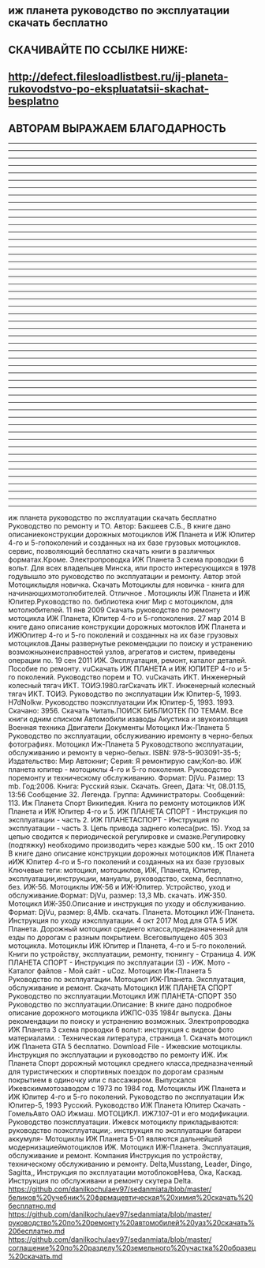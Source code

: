 иж планета руководство по эксплуатации скачать бесплатно
--------------------------------------------------
СКАЧИВАЙТЕ ПО ССЫЛКЕ НИЖЕ:
--------------------------------------------------
http://defect.filesloadlistbest.ru/ij-planeta-rukovodstvo-po-ekspluatatsii-skachat-besplatno
--------------------------------------------------
АВТОРАМ ВЫРАЖАЕМ БЛАГОДАРНОСТЬ
--------------------------------------------------
--------------------------------------------------
--------------------------------------------------
--------------------------------------------------
--------------------------------------------------
--------------------------------------------------
--------------------------------------------------
--------------------------------------------------
--------------------------------------------------
--------------------------------------------------
--------------------------------------------------
--------------------------------------------------
--------------------------------------------------
--------------------------------------------------
--------------------------------------------------
--------------------------------------------------
--------------------------------------------------
--------------------------------------------------
--------------------------------------------------
--------------------------------------------------
--------------------------------------------------
--------------------------------------------------
--------------------------------------------------
--------------------------------------------------
--------------------------------------------------
--------------------------------------------------
--------------------------------------------------
--------------------------------------------------
--------------------------------------------------
--------------------------------------------------
--------------------------------------------------
--------------------------------------------------
--------------------------------------------------
--------------------------------------------------
--------------------------------------------------
--------------------------------------------------
--------------------------------------------------
--------------------------------------------------
--------------------------------------------------
--------------------------------------------------
--------------------------------------------------
--------------------------------------------------
--------------------------------------------------
--------------------------------------------------
--------------------------------------------------
--------------------------------------------------
--------------------------------------------------
--------------------------------------------------
--------------------------------------------------
--------------------------------------------------
--------------------------------------------------
иж планета руководство по эксплуатации скачать бесплатно Руководство по ремонту и ТО. Автор: Бакшеев С.Б.,  В книге дано описаниеконструкции дорожных мотоциклов ИЖ Планета и ИЖ Юпитер 4-го и 5-гопоколений и созданных на их базе грузовых мотоциклов.   сервис, позволяющий бесплатно скачать книги в различных форматах.Кроме. Электропроводка ИЖ Планета 3 схема проводки 6 вольт. Для всех владельцев Минска, или просто интересующихся в 1978 годувышло это руководство по эксплуатации и ремонту. Автор этой  Мотоциклыдля новичка. Скачать Мотоциклы для новичка - книга для начинающихмотолюбителей. Отличное . Мотоциклы ИЖ Планета и ИЖ Юпитер.Руководство по. библиотека книг Мир с мотоциклом, для мотолюбителей. 11 янв 2009  Скачать руководство по ремонту мотоцикла ИЖ Планета, Юпитер 4-го и 5-гопоколения. 27 мар 2014  В книге дано описание конструкции дорожных мотоклов ИЖ Планета и ИЖЮпитер 4-го и 5-го поколений и созданных на их базе грузовых мотоциклов.Даны развернутые рекомендации по поиску и устранению возможныхнеисправностей узлов, агрегатов и систем, приведены операции по. 19 сен 2011  ИЖ. Эксплуатация, ремонт, каталог деталей. Пособие по ремонту. vuСкачать ИЖ ПЛАНЕТА и ИЖ ЮПИТЕР 4-го и 5-го поколений. Руководство порем и ТО. vuСкачать ИКТ. Инженерный колесный тягач ИКТ. ТОИЭ.1980.rarСкачать ИКТ. Инженерный колесный тягач ИКТ. ТОИЭ. Руководство по эксплуатации Иж Юпитер-5, 1993. H7dNolkw. Руководство поэксплуатации Иж Юпитер-5, 1993. 1993. Скачано: 3956. Скачать  Читать.ПОИСК БИБЛИОТЕК ПО ТЕМАМ. Все книги одним списком  Автомобили изаводы  Акустика и звукоизоляция  Военная техника  Двигатели Документы
Мотоцикл Иж-Планета 5 Руководство по эксплуатации, обслуживанию иремонту в черно-белых фотографиях. Мотоцикл Иж-Планета 5 Руководствопо эксплуатации, обслуживанию и ремонту в черно-белых. ISBN: 978-5-903091-35-5; Издательство: Мир Автокниг; Серия: Я ремонтирую сам;Кол-во. ИЖ планета юпитер - мотоциклы 4-го и 5-го поколения. Руководство поремонту и техническому обслуживанию. Формат: DjVu. Размер: 13 mb. Год:2006. Книга: Русский язык. Скачать. Green, Дата: Чт, 08.01.15, 13:56 Сообщение  32. Легенда. Группа: Администраторы. Сообщений: 113. Иж Планета Спорт  Википедия. Книга по ремонту мотоциклов ИЖ Планета и ИЖ Юпитер 4-го и 5. ИЖ ПЛАНЕТА СПОРТ - Инструкция по эксплуатации - часть 2. ИЖ ПЛАНЕТАСПОРТ - Инструкция по эксплуатации - часть 3. Цепь привода заднего колеса(рис. 15). Уход за цепью сводится к периодической регулировке и смазке.Регулировку (подтяжку) необходимо производить через каждые 500 км,. 15 окт 2010  В книге дано описание конструкции дорожных мотоциклов ИЖ Планета иИЖ Юпитер 4-го и 5-го поколений и созданных на их базе грузовых Ключевые теги: мотоцикл, мотоциклов, ИЖ, Планета, Юпитер, эксплуатации,инструкции, мануалы, руководство, схема, бесплатно, без. ИЖ-56. Мотоциклы ИЖ-56 и ИЖ-Юпитер. Устройство, уход и обслуживание.Формат: DjVu, размер: 13,3 Mb. скачать. ИЖ-350. Мотоцикл ИЖ-350.Описание и инструкция по уходу и обслуживанию. Формат: DjVu, размер: 8,4Mb. скачать. Планета. Мотоцикл ИЖ-Планета. Инструкция по уходу иэксплуатации. 4 окт 2017  Мод для GTA 5 ИЖ Планета. Дорожный мотоцикл среднего класса,предназначенный для езды по дорогам с разным покрытием. Всеговыпущено 405 303 мотоцикла.
Мотоциклы ИЖ Юпитер и Планета, 4-го и 5-го поколений. Книги по устройству, эксплуатации, ремонту, тюнингу - Страница 4. ИЖ ПЛАНЕТА СПОРТ - Инструкция по эксплуатации (3) - ИЖ. Мото - Каталог файлов - Мой сайт - uCoz. Мотоцикл Иж-Планета 5 Руководство по эксплуатации. Мотоцикл ИЖ-Планета. Эксплуатация, обслуживание и ремонт. Скачать Мотоцикл ИЖ ПЛАНЕТА СПОРТ Руководство по эксплуатации.Мотоцикл ИЖ ПЛАНЕТА-СПОРТ 350 Руководство по эксплуатации.Описание: В книге дано подробное описание дорожного мотоцикла ИЖПС-035 1984г выпуска. Даны рекомендации по поиску и устранению возможных. Электропроводка ИЖ Планета 3 схема проводки 6 вольт: инструкция с видеои фото материалами.
: Техническая литература, страница 1. Скачать мотоцикл ИЖ Планета GTA 5 бесплатно. Download File - Ижевские мотоциклы. Инструкция по эксплуатации и руководство по ремонту ИЖ. Иж Планета Спорт  дорожный мотоцикл среднего класса,предназначенный для туристических и спортивных поездок по дорогам сразным покрытием в одиночку или с пассажиром. Выпускался Ижевскиммотозаводом с 1973 по 1984 год. Мотоциклы ИЖ Планета и ИЖ Юпитер 4-го и 5-го поколений. Руководство по эксплуатации Иж Юпитер-5, 1993  Русский. Руководство ИЖ Планета Юпитер  Скачать - ГомельАвто
ОАО Ижмаш. МОТОЦИКЛ. ИЖ7.107-01 и его модификации. Руководство поэксплуатации. Ижевск  мотоциклу прикладываются:  руководство поэксплуатации;.  инструкция по эксплуатации батареи аккумуля- Мотоциклы ИЖ Планета 5-01 являются дальнейшей модернизациеймотоциклов ИЖ. Мотоцикл ИЖ-Планета. Эксплуатация, обслуживание и ремонт. Компания Инструкция по устройству, техническому обслуживанию и ремонту.  Delta,Musstang, Leader, Dingo, Sagitta,, Инструкция по эксплуатации мотоблоковНева, Ока, Каскад. Инструкция по обслуживани и ремонту скутера Delta.
https://github.com/danilkochulaev97/sedanmiata/blob/master/беликов%20учебник%20фармацевтическая%20химия%20скачать%20бесплатно.md
https://github.com/danilkochulaev97/sedanmiata/blob/master/руководство%20по%20ремонту%20автомобилей%20уаз%20скачать%20бесплатно.md
https://github.com/danilkochulaev97/sedanmiata/blob/master/соглашение%20по%20разделу%20земельного%20участка%20образец%20скачать.md